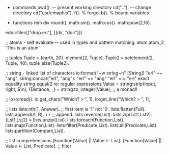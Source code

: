 * commands
pwd().  -- present working directory
cd("..").  -- change directory
cd("usr/emaphis").
f().  % forget
b().  % bound variables.

* functions
rem div
round().
math:sin().
math:cos().
math:pow(2,16).


edoc:files(["drop.erl"], [{dir, "doc"}]).

;; atoms - self evaluate
-- used in types and pattern matching.
atom
atom_2
'This is an atom'


;; tuples
Tuple = {earth, 20}.
element(2, Tuple).
Tuple2 = setelement(2, Tuple, 40).
tuple_size(Tuple2).

;; string  - linked list of characters
io:format("~w string~n" [String])
"erl" ++ "ang".
string:concat("erl", "ang").
"erl" == "ang"
"erl" =:= "erl"  exact equality
string:equal/2
re: regular expressions
Value = string:strip(Input, right, $\n),
{Distance, _} = string:to_integer(Value), ;; a monad!!

;; io
io:read().
io:get_chars("Which? > ", 1).
io:get_line("Which? > ", 1),


;; lists
lists:nth(1, Answer).  ;; first item is '1' not '0'.
lists:flatten(Full).
lists:append(A, B).
++   ;; append.
lists:reverse(List).
lists:zip(Lst1,Lst2).
{Lst1,Lst2} = lists:unzip(List).
lists:foreach(Function,List).
lists:map(Function,List).
lists:filter(Predicate,List).
lists:all(Predicate,List).
lists:partition(Compare,List).

;; list comprehensions
[Function(Value) || Value <- List].
[Function(Value) || Value <- List, Predicate].  ;; filter
